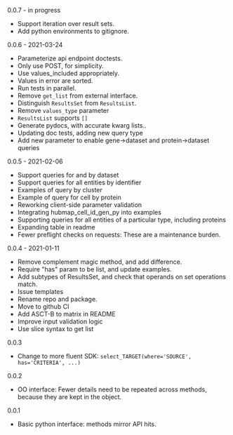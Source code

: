 0.0.7 - in progress
- Support iteration over result sets.
- Add python environments to gitignore.

0.0.6 - 2021-03-24
- Parameterize api endpoint doctests.
- Only use POST, for simplicity.
- Use values_included appropriately.
- Values in error are sorted.
- Run tests in parallel.
- Remove `get_list` from external interface.
- Distinguish `ResultsSet` from `ResultsList`.
- Remove `values_type` parameter
- `ResultsList` supports `[]`
- Generate pydocs, with accurate kwarg lists..
- Updating doc tests, adding new query type
- Add new parameter to enable gene->dataset and protein->dataset queries

0.0.5 - 2021-02-06
- Support queries for and by dataset
- Support queries for all entities by identifier
- Examples of query by cluster
- Example of query for cell by protein
- Reworking client-side parameter validation
- Integrating hubmap_cell_id_gen_py into examples
- Supporting queries for all entities of a particular type, including proteins
- Expanding table in readme
- Fewer preflight checks on requests: These are a maintenance burden.

0.0.4 - 2021-01-11
- Remove complement magic method, and add difference.
- Require "has" param to be list, and update examples.
- Add subtypes of ResultsSet, and check that operands on set operations match.
- Issue templates
- Rename repo and package.
- Move to github CI
- Add ASCT-B to matrix in README
- Improve input validation logic
- Use slice syntax to get list

0.0.3
- Change to more fluent SDK: `select_TARGET(where='SOURCE', has='CRITERIA', ...)`

0.0.2
- OO interface: Fewer details need to be repeated across methods, because they are kept in the object.

0.0.1
- Basic python interface: methods mirror API hits.
